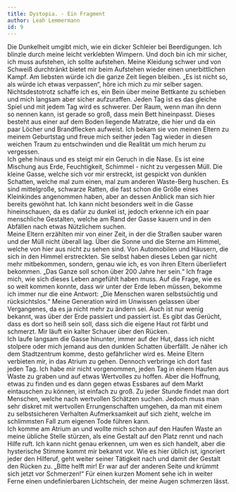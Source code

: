 ```yaml
---
title: Dystopia. - Ein Fragment
author: Leah Lemmermann
id: 9
---
```


Die Dunkelheit umgibt mich, wie ein dicker Schleier bei Beerdigungen. Ich blinzle durch meine leicht verklebten Wimpern. Und doch bin ich mir sicher, ich muss aufstehen, ich sollte aufstehen. Meine Kleidung schwer und von Schweiß durchtränkt bietet mir beim Aufstehen wieder einen unerbittlichen Kampf. Am liebsten würde ich die ganze Zeit liegen bleiben. „Es ist nicht so, als würde ich etwas verpassen“, höre ich mich zu mir selber sagen. Nichtsdestotrotz schaffe ich es, ein Bein über meine Bettkante zu schieben und mich langsam aber sicher aufzuraffen. Jeden Tag ist es das gleiche Spiel und mit jedem Tag wird es schwerer. Der Raum, wenn man ihn denn so nennen kann, ist gerade so groß, dass mein Bett hineinpasst. Dieses besteht aus einer auf dem Boden liegende Matratze, die hier und da ein paar Löcher und Brandflecken aufweist. Ich bekam sie von meinen Eltern zu meinem Geburtstag und freue mich seither jeden Tag wieder in diesen weichen Traum zu entschwinden und die Realität um mich herum zu vergessen.  
Ich gehe hinaus und es steigt mir ein Geruch in die Nase. Es ist eine Mischung aus Erde, Feuchtigkeit, Schimmel - nicht zu vergessen Müll. Die kleine Gasse, welche sich vor mir erstreckt, ist gespickt von dunklen Schatten, welche mal zum einen, mal zum anderen Waste-Berg huschen. Es sind mittelgroße, schwarze Ratten, die fast schon die Größe eines Kleinkindes angenommen haben, aber an dessen Anblick man sich hier bereits gewöhnt hat. Ich kann nicht besonders weit in die Gasse hineinschauen, da es dafür zu dunkel ist, jedoch erkenne ich ein paar menschliche Gestalten, welche am Rand der Gasse kauern und in den Abfällen nach etwas Nützlichem suchen.  
Meine Eltern erzählten mir von einer Zeit, in der die Straßen sauber waren und der Müll nicht überall lag. Über die Sonne und die Sterne am Himmel, welche von hier aus nicht zu sehen sind. Von Automobilen und Häusern, die sich in den Himmel erstreckten. Sie selbst haben dieses Leben gar nicht mehr mitbekommen, sondern, genau wie ich, es von ihren Eltern überliefert bekommen. „Das Ganze soll schon über 200 Jahre her sein.“ Ich frage mich, wie sich dieses Leben angefühlt haben muss. Auf die Frage, wie es so weit kommen konnte, dass wir unter der Erde leben müssen, bekomme ich immer nur die eine Antwort: „Die Menschen waren selbstsüchtig und rücksichtslos.“ Meine Generation wird im Unwissen gelassen über Vergangenes, da es ja nicht mehr zu ändern sei. Auch ist nur wenig bekannt, was über der Erde passiert und passiert ist. Es gibt das Gerücht, dass es dort so heiß sein soll, dass sich die eigene Haut rot färbt und schmerzt. Mir läuft ein kalter Schauer über den Rücken.  
Ich laufe langsam die Gasse hinunter, immer auf der Hut, dass ich nicht stolpere oder mich jemand aus den dunklen Schatten überfällt. Je näher ich dem Stadtzentrum komme, desto gefährlicher wird es. Meine Eltern verbieten mir, in das Atrium zu gehen. Dennoch verbringe ich dort fast jeden Tag. Ich habe mir nicht vorgenommen, jeden Tag in einem Haufen aus Waste zu graben und auf etwas Wertvolles zu hoffen. Aber die Hoffnung, etwas zu finden und es dann gegen etwas Essbares auf dem Markt eintauschen zu können, ist einfach zu groß. Zu jeder Stunde findet man dort Menschen, welche nach wertvollen Schätzen suchen. Jedoch muss man sehr diskret mit wertvollen Errungenschaften umgehen, da man mit einem zu selbstsicheren Verhalten Aufmerksamkeit auf sich zieht, welche im schlimmsten Fall zum eigenen Tode führen kann.  
Ich komme am Atrium an und wollte mich schon auf den Haufen Waste an meine übliche Stelle stürzen, als eine Gestalt auf den Platz rennt und nach Hilfe ruft. Ich kann nicht genau erkennen, um wen es sich handelt, aber die hysterische Stimme kommt mir bekannt vor. Wie es hier üblich ist, ignoriert jeder den Hilferuf, geht weiter seiner Tätigkeit nach und damit der Gestalt den Rücken zu. „Bitte helft mir! Er war auf der anderen Seite und krümmt sich jetzt vor Schmerzen!“ Für einen kurzen Moment sehe ich in weiter Ferne einen undefinierbaren Lichtschein, der meine Augen schmerzen lässt.